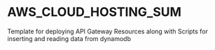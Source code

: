 # AWS_CLOUD_HOSTING_SUM
Template for deploying API Gateway Resources along with Scripts for inserting and reading data from dynamodb
